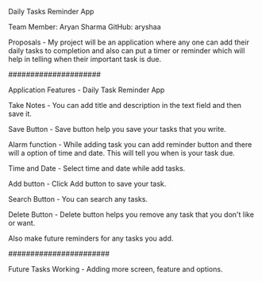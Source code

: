 Daily Tasks Reminder App

Team Member: Aryan Sharma
GitHub: aryshaa

Proposals - My project will be an application where any one can add their daily tasks to completion and also can put a timer or reminder which will help in telling when their important task is due. 

#####################

Application Features - 
Daily Task Reminder App 

Take Notes - You can add title and description in the text field and then save it.

Save Button - Save button help you save your tasks that you write.

Alarm function - While adding task you can add reminder button and there will a option of time and date. This will tell you when is your task due.

Time and Date - Select time and date while add tasks.

Add button - Click Add button to save your task.

Search Button - You can search any tasks.

Delete Button - Delete button helps you remove any task that you don't like or want.

Also make future reminders for any tasks you add.

#######################

Future Tasks Working - Adding more screen, feature and options.
